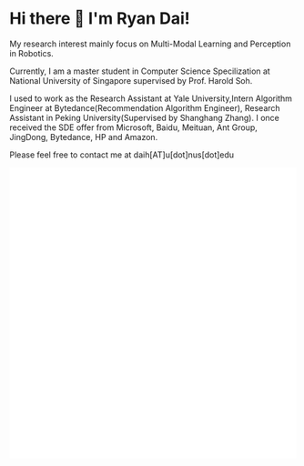 #                                                   Hi there 👋 I'm Ryan Dai!

My research interest mainly focus on Multi-Modal Learning and Perception in Robotics.

Currently, I am a master student in Computer Science Specilization at National University of Singapore supervised by Prof. Harold Soh. 

I used to work as the Research Assistant at Yale University,Intern Algorithm Engineer at Bytedance(Recommendation Algorithm Engineer), Research Assistant in Peking University(Supervised by Shanghang Zhang). I once received the SDE offer from Microsoft, Baidu, Meituan, Ant Group, JingDong, Bytedance, HP and Amazon. 

Please feel free to contact me at daih[AT]u[dot]nus[dot]edu
    
![Metrics](https://github.com/johncruyff14/johncruyff14/blob/main/github-metrics.svg)



